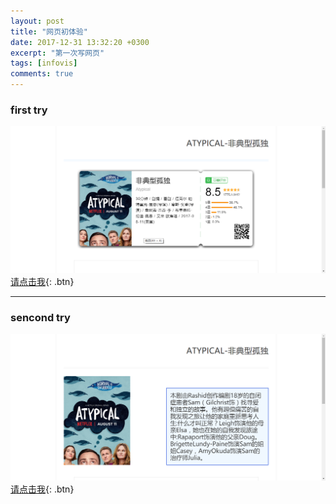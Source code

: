 ```yaml
---
layout: post
title: "网页初体验"
date: 2017-12-31 13:32:20 +0300
excerpt: "第一次写网页"
tags: [infovis]
comments: true
---
```

### first try
![jietu](/assets/img/555.png)
[请点击我](/portfolio/first-try/index.html){: .btn}

---

### sencond try
![jietu](/assets/img/445.png)
[请点击我](/portfolio/second-try/index.html){: .btn}
